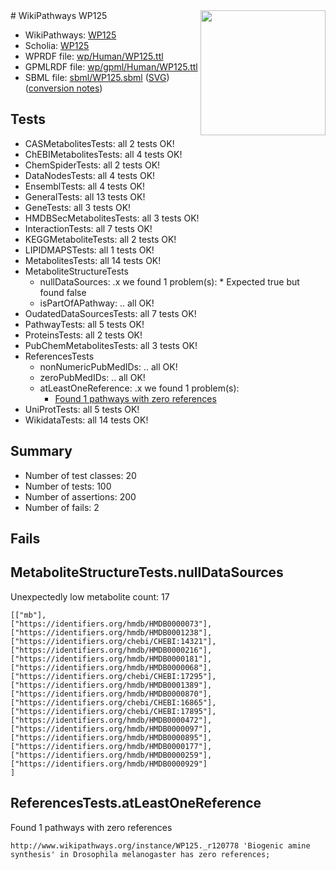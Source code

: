 <img style="float: right; width: 200px" src="../logo.png" />
# WikiPathways WP125

* WikiPathways: [WP125](https://identifiers.org/wikipathways:WP125)
* Scholia: [WP125](https://scholia.toolforge.org/wikipathways/WP125)
* WPRDF file: [wp/Human/WP125.ttl](../wp/Human/WP125.ttl)
* GPMLRDF file: [wp/gpml/Human/WP125.ttl](../wp/gpml/Human/WP125.ttl)
* SBML file: [sbml/WP125.sbml](../sbml/WP125.sbml) ([SVG](../sbml/WP125.svg)) ([conversion notes](../sbml/WP125.txt))

## Tests
* CASMetabolitesTests: all 2 tests OK!
* ChEBIMetabolitesTests: all 4 tests OK!
* ChemSpiderTests: all 2 tests OK!
* DataNodesTests: all 4 tests OK!
* EnsemblTests: all 4 tests OK!
* GeneralTests: all 13 tests OK!
* GeneTests: all 3 tests OK!
* HMDBSecMetabolitesTests: all 3 tests OK!
* InteractionTests: all 7 tests OK!
* KEGGMetaboliteTests: all 2 tests OK!
* LIPIDMAPSTests: all 1 tests OK!
* MetabolitesTests: all 14 tests OK!
* MetaboliteStructureTests
    * nullDataSources: .x we found 1 problem(s):
            * Expected true but found false
    * isPartOfAPathway: .. all OK!
* OudatedDataSourcesTests: all 7 tests OK!
* PathwayTests: all 5 tests OK!
* ProteinsTests: all 2 tests OK!
* PubChemMetabolitesTests: all 3 tests OK!
* ReferencesTests
    * nonNumericPubMedIDs: .. all OK!
    * zeroPubMedIDs: .. all OK!
    * atLeastOneReference: .x we found 1 problem(s):
        * [Found 1 pathways with zero references](#35eb778e)
* UniProtTests: all 5 tests OK!
* WikidataTests: all 14 tests OK!


## Summary

* Number of test classes: 20
* Number of tests: 100
* Number of assertions: 200
* Number of fails: 2

## Fails

<a name="91904190" />

## MetaboliteStructureTests.nullDataSources

Unexpectedly low metabolite count: 17
```
[["mb"],
["https://identifiers.org/hmdb/HMDB0000073"],
["https://identifiers.org/hmdb/HMDB0001238"],
["https://identifiers.org/chebi/CHEBI:14321"],
["https://identifiers.org/hmdb/HMDB0000216"],
["https://identifiers.org/hmdb/HMDB0000181"],
["https://identifiers.org/hmdb/HMDB0000068"],
["https://identifiers.org/chebi/CHEBI:17295"],
["https://identifiers.org/hmdb/HMDB0001389"],
["https://identifiers.org/hmdb/HMDB0000870"],
["https://identifiers.org/chebi/CHEBI:16865"],
["https://identifiers.org/chebi/CHEBI:17895"],
["https://identifiers.org/hmdb/HMDB0000472"],
["https://identifiers.org/hmdb/HMDB0000097"],
["https://identifiers.org/hmdb/HMDB0000895"],
["https://identifiers.org/hmdb/HMDB0000177"],
["https://identifiers.org/hmdb/HMDB0000259"],
["https://identifiers.org/hmdb/HMDB0000929"]
]
```

<a name="35eb778e" />

## ReferencesTests.atLeastOneReference

Found 1 pathways with zero references
```
http://www.wikipathways.org/instance/WP125._r120778 'Biogenic amine synthesis' in Drosophila melanogaster has zero references; 
```

